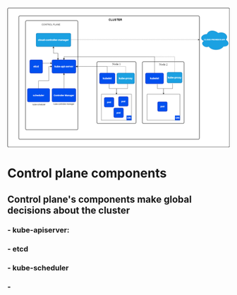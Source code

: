 ![alt text](image.png)
# Control plane components
## Control plane's components make global decisions about the cluster
### - kube-apiserver: 
### - etcd
### - kube-scheduler
### -  